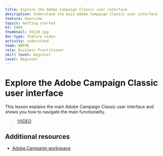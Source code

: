 ```yaml
---
title: Explore the Adobe Campaign Classic user interface
description: Understand the main Adobe Campaign Classic user interface and shows you how to navigate the main functionality.
feature: Overview
topics: Getting started
kt: 5009
thumbnail: 35130.jpg
doc-type: feature video
activity: understand
team: WWFRE
role: Business Practitioner
skill level: beginner
level: Beginner
---
```


# Explore the Adobe Campaign Classic user interface

This lesson explains the main Adobe Campaign Classic user interface and shows you how to navigate the main functionality.

>[!VIDEO](https://video.tv.adobe.com/v/35130?quality=12)

## Additional resources

* [Adobe Campaign workspace](https://docs.adobe.com/content/help/en/campaign-classic/using/getting-started/starting-with-adobe-campaign/adobe-campaign-workspace.html)
